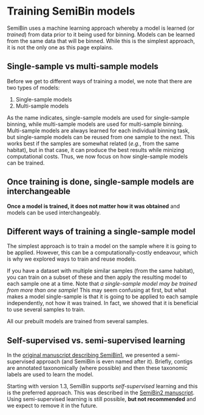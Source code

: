 # Training SemiBin models

SemiBin uses a machine learning approach whereby a model is learned (or _trained_) from data prior to it being used for binning.
Models can be learned from the same data that will be binned.
While this is the simplest approach, it is not the only one as this page explains.

## Single-sample vs multi-sample models

Before we get to different ways of training a model, we note that there are two types of models:

1. Single-sample models
2. Multi-sample models

As the name indicates, single-sample models are used for single-sample binning, while multi-sample models are used for multi-sample binning. 
Multi-sample models are always learned for each individual binning task, but single-sample models can be reused from one sample to the next.
This works best if the samples are somewhat related (_e.g._, from the same habitat), but in that case, it can produce the best results while minizing computational costs.
Thus, we now focus on how single-sample models can be trained.

## Once training is done, single-sample models are interchangeable

**Once a model is trained, it does not matter how it was obtained** and models can be used interchangeably.

## Different ways of training a single-sample model

The simplest approach is to train a model on the sample where it is going to be applied.
However, this can be a computationally-costly endeavour, which is why we explored ways to train and reuse models.

If you have a dataset with multiple similar samples (from the same habitat), you can train on a subset of these and then apply the resulting model to each sample one at a time.
Note that _a single-sample model may be trained from more than one sample_!
This may seem confusing at first, but what makes a model single-sample is that it is going to be applied to each sample independently, not how it was trained.
In fact, we showed that it is beneficial to use several samples to train.

All our prebuilt models are trained from several samples.

## Self-supervised vs. semi-supervised learning

In the [original manuscript describing SemiBin1](https://doi.org/10.1038/s41467-022-29843-y), we presented a semi-supervised approach (and SemiBin is even named after it).
Briefly, contigs are annotated taxonomically (where possible) and then these taxonomic labels are used to learn the model.

Starting with version 1.3, SemiBin supports _self-supervised_ learning and this is the preferred approach.
This was described in the [SemiBin2 manuscript](https://doi.org/10.1093/bioinformatics/btad209).
Using semi-supervised learning is still possible, **but not recommended** and we expect to remove it in the future.

